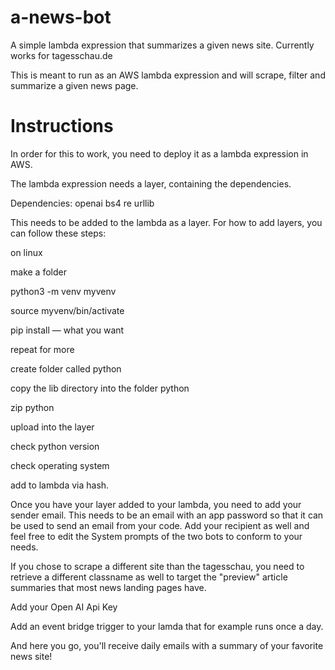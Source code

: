 # a-news-bot

A simple lambda expression that summarizes a given news site. Currently works for tagesschau.de

This is meant to run as an AWS lambda expression and will scrape, filter and summarize a given news page. 

# Instructions

In order for this to work, you need to deploy it as a lambda expression in AWS. 

The lambda expression needs a layer, containing the dependencies.

Dependencies: 
openai
bs4
re
urllib

This needs to be added to the lambda as a layer. For how to add layers, you can follow these steps:

on linux 

make a folder

python3 -m venv myvenv

source myvenv/bin/activate

pip install — what you want

repeat for more

create folder called python

copy the lib directory into the folder python

zip python

upload into the layer

check python version

check operating system

add to lambda via hash.


Once you have your layer added to your lambda, you need to add your sender email. 
This needs to be an email with an app password so that it can be used to send an email from your code. 
Add your recipient as well and feel free to edit the System prompts of the two bots to conform to your needs. 

If you chose to scrape a different site than the tagesschau, you need to retrieve a different classname as well to target the "preview" article summaries that most news landing pages have. 

Add your Open AI Api Key

Add an event bridge trigger to your lamda that for example runs once a day. 

And here you go, you'll receive daily emails with a summary of your favorite news site! 
